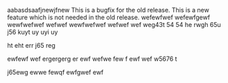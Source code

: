 aabasdsaafjnewjfnew
This is a bugfix for the old release.
This is a new feature which is not needed in the old release.
wefewfwef
wefewfgewf
wewfwefwef
wefwef
wewfwefwef
wefwef
wef
weg43t
54
54
he
rwgh
65u
j56
kuyt
uy
uyi
uy

ht
eht
err
j65
reg

ewfewf
wef
ergergerg
er
ewf
wefwe
few
f
ewf
wef
w5676
t

j65ewg
ewwe
fewqf
ewfgwef
ewf